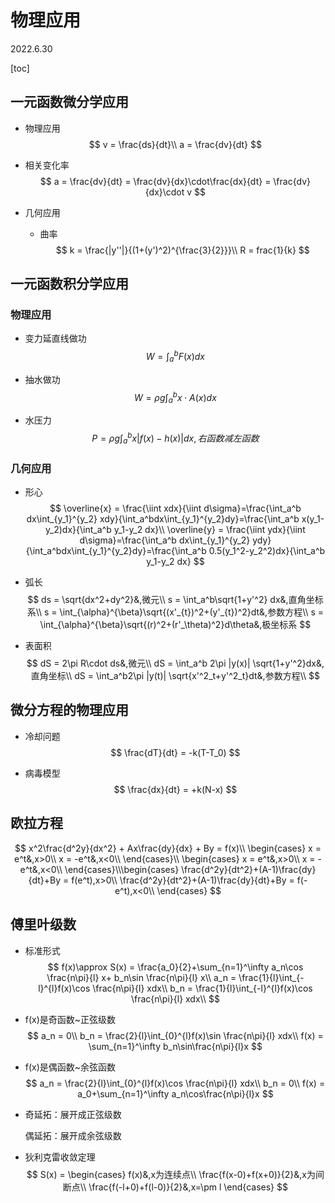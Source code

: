 # 物理应用

2022.6.30

[toc]


## 一元函数微分学应用

* 物理应用
  $$
  v = \frac{ds}{dt}\\
  a = \frac{dv}{dt}
  $$

* 相关变化率
  $$
  a = \frac{dv}{dt} = \frac{dv}{dx}\cdot\frac{dx}{dt} = \frac{dv}{dx}\cdot v
  $$

* 几何应用

  * 曲率
    $$
    k = \frac{|y''|}{(1+(y')^2)^{\frac{3}{2}}}\\
    R = frac{1}{k}
    $$

  

## 一元函数积分学应用
### 物理应用
* 变力延直线做功
  $$
  W = \int_a^b F(x)dx
  $$

* 抽水做功
  $$
  W = \rho g\int_a^b x\cdot A(x)dx
  $$

* 水压力
  $$
  P = \rho g\int_a^b x|f(x)-h(x)|d x, 右函数减左函数
  $$
  

### 几何应用
* 形心
  $$
  \overline{x} = \frac{\iint xdx}{\iint d\sigma}=\frac{\int_a^b dx\int_{y_1}^{y_2} xdy}{\int_a^bdx\int_{y_1}^{y_2}dy}=\frac{\int_a^b x(y_1-y_2)dx}{\int_a^b y_1-y_2 dx}\\
  \overline{y} = \frac{\iint ydx}{\iint d\sigma}=\frac{\int_a^b dx\int_{y_1}^{y_2} ydy}{\int_a^bdx\int_{y_1}^{y_2}dy}=\frac{\int_a^b 0.5(y_1^2-y_2^2)dx}{\int_a^b y_1-y_2 dx}
  $$

* 弧长
  $$
  ds = \sqrt{dx^2+dy^2}&,微元\\
  s = \int_a^b\sqrt{1+y'^2} dx&,直角坐标系\\
  s = \int_{\alpha}^{\beta}\sqrt{(x'_{t})^2+(y'_{t})^2}dt&,参数方程\\
  s = \int_{\alpha}^{\beta}\sqrt{(r)^2+(r'_\theta)^2}d\theta&,极坐标系
  $$

* 表面积
  $$
  dS = 2\pi R\cdot ds&,微元\\
  dS = \int_a^b 2\pi |y(x)| \sqrt{1+y'^2}dx&,直角坐标\\
  dS = \int_a^b2\pi |y(t)| \sqrt{x'^2_t+y'^2_t}dt&,参数方程\\
  $$
  

## 微分方程的物理应用
* 冷却问题
  $$
  \frac{dT}{dt} = -k(T-T_0)
  $$

* 病毒模型
  $$
  \frac{dx}{dt} = +k(N-x)
  $$

## 欧拉方程

$$
x^2\frac{d^2y}{dx^2} + Ax\frac{dy}{dx} + By = f(x)\\
\begin{cases}
x = e^t&,x>0\\
x = -e^t&,x<0\\
\end{cases}\\
\begin{cases}
x = e^t&,x>0\\
x = -e^t&,x<0\\
\end{cases}\\\begin{cases}
\frac{d^2y}{dt^2}+(A-1)\frac{dy}{dt}+By = f(e^t),x>0\\
\frac{d^2y}{dt^2}+(A-1)\frac{dy}{dt}+By = f(-e^t),x<0\\
\end{cases}
$$

## 傅里叶级数

* 标准形式
  $$
  f(x)\approx S(x) = \frac{a_0}{2}+\sum_{n=1}^\infty a_n\cos \frac{n\pi}{l} x+ b_n\sin \frac{n\pi}{l} x\\
  a_n = \frac{1}{l}\int_{-l}^{l}f(x)\cos \frac{n\pi}{l} xdx\\
  b_n = \frac{1}{l}\int_{-l}^{l}f(x)\cos \frac{n\pi}{l} xdx\\
  $$

* f(x)是奇函数~正弦级数
  $$
  a_n = 0\\
  b_n = \frac{2}{l}\int_{0}^{l}f(x)\sin \frac{n\pi}{l} xdx\\
  f(x) = \sum_{n=1}^\infty b_n\sin\frac{n\pi}{l}x
  $$

* f(x)是偶函数~余弦函数
  $$
  a_n = \frac{2}{l}\int_{0}^{l}f(x)\cos \frac{n\pi}{l} xdx\\
  b_n = 0\\
  f(x) = a_0+\sum_{n=1}^\infty a_n\cos\frac{n\pi}{l}x
  $$

* 奇延拓：展开成正弦级数

  偶延拓：展开成余弦级数

* 狄利克雷收敛定理
  $$
  S(x) = 
  \begin{cases}
  f(x)&,x为连续点\\
  \frac{f(x-0)+f(x+0)}{2}&,x为间断点\\
  \frac{f(-l+0)+f(l-0)}{2}&,x=\pm l
  \end{cases}
  $$

